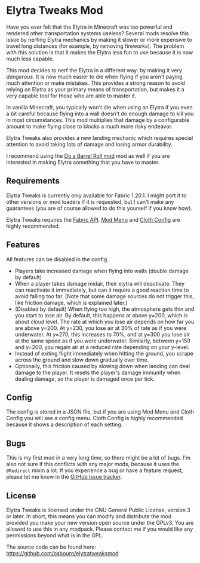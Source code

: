 # Elytra Tweaks Mod

Have you ever felt that the Elytra in Minecraft was too powerful and rendered other
transportation systems useless? Several mods resolve this issue by nerfing Elytra
mechanics by making it slower or more expensive to travel long distances (for example,
by removing fireworks). The problem with this solution is that it makes the Elytra
less fun to use because it is now much less capable.

This mod decides to nerf the Elytra in a different way: by making it very *dangerous*.
It is now much easier to die when flying if you aren't paying much attention or make
mistakes. This provides a strong reason to avoid relying on Elytra as your primary
means of transportation, but makes it a very capable tool for those who are able to
master it.

In vanilla Minecraft, you typically won't die when using an Elytra if you even a
bit careful because flying into a wall doesn't do enough damage to kill you in most
circumstances. This mod multiplies that damage by a configurable amount to make flying
close to blocks a much more risky endeavor.

Elytra Tweaks also provides a new landing mechanic which requires special attention to
avoid taking lots of damage and losing armor durability.

I recommend using the [Do a Barrel Roll mod](https://www.curseforge.com/minecraft/mc-mods/do-a-barrel-roll)
mod as well if you are interested in making Elytra something that you have to master.

## Requirements

Elytra Tweaks is currently only available for Fabric 1.20.1. I might port it to other versions
or mod loaders if it is requested, but I can't make any guarantees (you are of course allowed
to do this yourself if you know how).

Elytra Tweaks requires the [Fabric API](https://www.curseforge.com/minecraft/mc-mods/fabric-api).
[Mod Menu](https://www.curseforge.com/minecraft/mc-mods/modmenu) and
[Cloth Config](https://www.curseforge.com/minecraft/mc-mods/cloth-config) are highly recommended.

## Features

All features can be disabled in the config.

- Players take increased damage when flying into walls (double damage by default)
- When a player takes damage midair, their elytra will deactivate. They can reactivate
it immediately, but can it require a good reaction time to avoid falling too far.
(Note that some damage sources do not trigger this, like friction damage, which is
explained later.)
- (Disabled by default) When flying too high, the atmosphere gets thin and you start to
lose air. By default, this happens at above y=200, which is about cloud level.
The rate at which you lose air depends on how far you are above y=200. At y=230, you lose
air at 30% of rate as if you were underwater. At y=270, this increases to 70%, and
at y=300 you lose air at the same speed as if you were underwater. Similarly, between
y=150 and y=200, you regain air at a reduced rate depending on your y-level.
- Instead of exiting flight immediately when hitting the ground, you scrape across the ground
and slow down gradually over time.
- Optionally, this friction caused by slowing down when landing can deal damage to the player.
It resets the player's damage immunity when dealing damage, so the player is damaged once
per tick.

## Config

The config is stored in a JSON file, but if you are using Mod Menu and Cloth Config you
will see a config menu. Cloth Config is highly recommended because it shows a description
of each setting.

## Bugs

This is my first mod in a very long time, so there might be a lot of bugs. I'm also not sure
if this conflicts with any major mods, because it uses the `@Redirect` mixin a lot. If you
experience a bug or have a feature request, please let me know in the
[GitHub issue tracker](https://github.com/osbourn/elytratweaksmod/issues).

## License

Elytra Tweaks is licensed under the GNU General Public License, version 3 or later. In short,
this means you can modify and distribute the mod provided you make your new version open source
under the GPLv3. You are allowed to use this in any modpack. Please contact me if you would like
any permissions beyond what is in the GPL.

The source code can be found here: https://github.com/osbourn/elytratweaksmod
